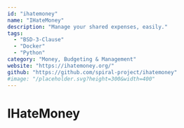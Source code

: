 ```yaml
---
id: "ihatemoney"
name: "IHateMoney"
description: "Manage your shared expenses, easily."
tags:
  - "BSD-3-Clause"
  - "Docker"
  - "Python"
category: "Money, Budgeting & Management"
website: "https://ihatemoney.org/"
github: "https://github.com/spiral-project/ihatemoney"
#image: "/placeholder.svg?height=300&width=400"
---
```


# IHateMoney
